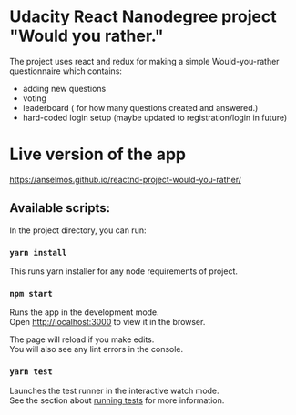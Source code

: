 # Udacity React Nanodegree project "Would you rather."

The project uses react and redux for making a simple Would-you-rather questionnaire which contains:
- adding new questions
- voting
- leaderboard ( for how many questions created and answered.)
- hard-coded login setup (maybe updated to registration/login in future)
# Live version of the app

https://anselmos.github.io/reactnd-project-would-you-rather/

## Available scripts:

In the project directory, you can run:
### `yarn install `

This runs yarn installer for any node requirements of project.

### `npm start`

Runs the app in the development mode.\
Open [http://localhost:3000](http://localhost:3000) to view it in the browser.

The page will reload if you make edits.\
You will also see any lint errors in the console.

### `yarn test`

Launches the test runner in the interactive watch mode.\
See the section about [running tests](https://facebook.github.io/create-react-app/docs/running-tests) for more information.
